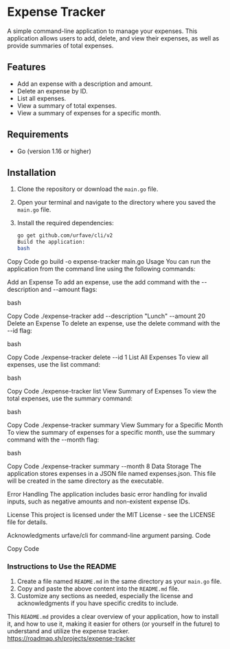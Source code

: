 ﻿# Expense Tracker

A simple command-line application to manage your expenses. This application allows users to add, delete, and view their expenses, as well as provide summaries of total expenses.

## Features

- Add an expense with a description and amount.
- Delete an expense by ID.
- List all expenses.
- View a summary of total expenses.
- View a summary of expenses for a specific month.

## Requirements

- Go (version 1.16 or higher)

## Installation

1. Clone the repository or download the `main.go` file.
2. Open your terminal and navigate to the directory where you saved the `main.go` file.
3. Install the required dependencies:

   ```bash
   go get github.com/urfave/cli/v2
   Build the application:
   bash
   ```

Copy Code
go build -o expense-tracker main.go
Usage
You can run the application from the command line using the following commands:

Add an Expense
To add an expense, use the add command with the --description and --amount flags:

bash

Copy Code
./expense-tracker add --description "Lunch" --amount 20
Delete an Expense
To delete an expense, use the delete command with the --id flag:

bash

Copy Code
./expense-tracker delete --id 1
List All Expenses
To view all expenses, use the list command:

bash

Copy Code
./expense-tracker list
View Summary of Expenses
To view the total expenses, use the summary command:

bash

Copy Code
./expense-tracker summary
View Summary for a Specific Month
To view the summary of expenses for a specific month, use the summary command with the --month flag:

bash

Copy Code
./expense-tracker summary --month 8
Data Storage
The application stores expenses in a JSON file named expenses.json. This file will be created in the same directory as the executable.

Error Handling
The application includes basic error handling for invalid inputs, such as negative amounts and non-existent expense IDs.

License
This project is licensed under the MIT License - see the LICENSE file for details.

Acknowledgments
urfave/cli for command-line argument parsing.
Code

Copy Code

### Instructions to Use the README

1. Create a file named `README.md` in the same directory as your `main.go` file.
2. Copy and paste the above content into the `README.md` file.
3. Customize any sections as needed, especially the license and acknowledgments if you have specific credits to include.

This `README.md` provides a clear overview of your application, how to install it, and how to use it, making it easier for others (or yourself in the future) to understand and utilize the expense tracker.
https://roadmap.sh/projects/expense-tracker
